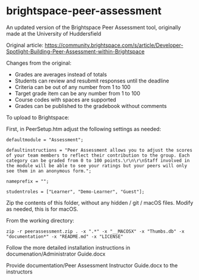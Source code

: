 # brightspace-peer-assessment
An updated version of the Brightspace Peer Assessment tool, originally made at the University of Huddersfield 

Original article: https://community.brightspace.com/s/article/Developer-Spotlight-Building-Peer-Assessment-within-Brightspace

Changes from the original:
* Grades are averages instead of totals
* Students can review and resubmit responses until the deadline
* Criteria can be out of any number from 1 to 100
* Target grade item can be any number from 1 to 100
* Course codes with spaces are supported
* Grades can be published to the gradebook without comments

To upload to Brightspace:

First, in PeerSetup.htm adjust the following settings as needed:
```
defaultmodule = "Assessment";

defaultinstructions = "Peer Assessment allows you to adjust the scores of your team members to reflect their contribution to the group. Each category can be graded from 0 to 100 points.\r\n\r\nStaff involved in the module will be able to see your ratings but your peers will only see them in an anonymous form.";

nameprefix = "";

studentroles = ["Learner", "Demo-Learner", "Guest"];
```

Zip the contents of this folder, without any hidden / git / macOS files. Modify as needed, this is for macOS.

From the working directory:
```
zip -r peerassessment.zip . -x ".*" -x "__MACOSX" -x "Thumbs.db" -x "documentation*" -x "README.md" -x "LICENSE"
```

Follow the more detailed installation instructions in documenation/Administrator Guide.docx

Provide documentation/Peer Assessment Instructor Guide.docx to the instructors
